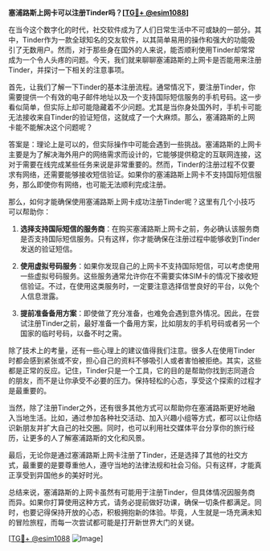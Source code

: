 **塞浦路斯上网卡可以注册Tinder吗？[[TG💪+ @esim1088](https://t.me/s/esim1088)]**

在当今这个数字化的时代，社交软件成为了人们日常生活中不可或缺的一部分。其中，Tinder作为一款全球知名的交友软件，以其简单易用的操作和强大的功能吸引了无数用户。然而，对于那些身在国外的人来说，能否顺利使用Tinder却常常成为一个令人头疼的问题。今天，我们就来聊聊塞浦路斯的上网卡是否能用来注册Tinder，并探讨一下相关的注意事项。

首先，让我们了解一下Tinder的基本注册流程。通常情况下，要注册Tinder，你需要提供一个有效的电子邮件地址以及一个支持国际短信服务的手机号码。这一步看似简单，但实际上却可能隐藏着不少问题。尤其是当你身处国外时，手机卡可能无法接收来自Tinder的验证短信，这就成了一个大麻烦。那么，塞浦路斯的上网卡能不能解决这个问题呢？

答案是：理论上是可以的，但实际操作中可能会遇到一些挑战。塞浦路斯的上网卡主要是为了解决海外用户的网络需求而设计的，它能够提供稳定的互联网连接，这对于需要在线完成某些任务来说是非常重要的。然而，Tinder的注册过程不仅要求有网络，还需要能够接收短信验证。如果你的塞浦路斯上网卡不支持国际短信服务，那么即使你有网络，也可能无法顺利完成注册。

那么，如何才能确保使用塞浦路斯上网卡成功注册Tinder呢？这里有几个小技巧可以帮助你：

1. **选择支持国际短信的服务商**：在购买塞浦路斯上网卡之前，务必确认该服务商是否支持国际短信服务。只有这样，你才能确保在注册过程中能够收到Tinder发送的验证短信。

2. **使用虚拟号码服务**：如果你发现自己的上网卡不支持国际短信，可以考虑使用一些虚拟号码服务。这些服务通常允许你在不需要实体SIM卡的情况下接收短信验证。不过，在使用这类服务时，一定要注意选择信誉良好的平台，以免个人信息泄露。

3. **提前准备备用方案**：即使做了充分准备，也难免会遇到意外情况。因此，在尝试注册Tinder之前，最好准备一个备用方案，比如朋友的手机号码或者另一个国家的临时号码，以备不时之需。

除了技术上的考量，还有一些心理上的建议值得我们注意。很多人在使用Tinder时都会感到紧张或不安，担心自己的资料不够吸引人或者害怕被拒绝。其实，这些都是正常的反应。记住，Tinder只是一个工具，它的目的是帮助你找到志同道合的朋友，而不是让你承受不必要的压力。保持轻松的心态，享受这个探索的过程才是最重要的。

当然，除了注册Tinder之外，还有很多其他方式可以帮助你在塞浦路斯更好地融入当地生活。比如，通过参加各种社交活动、加入兴趣小组等方式，都可以让你结识新朋友并扩大自己的社交圈。同时，也可以利用社交媒体平台分享你的旅行经历，让更多的人了解塞浦路斯的文化和风景。

最后，无论你是通过塞浦路斯上网卡注册了Tinder，还是选择了其他的社交方式，最重要的是要尊重他人，遵守当地的法律法规和社会习俗。只有这样，才能真正享受到异国他乡的美好时光。

总结来说，塞浦路斯的上网卡虽然有可能用于注册Tinder，但具体情况因服务商而异。如果你打算使用这种方式，请务必提前做好功课，确保一切条件都满足。同时，也要记得保持开放的心态，积极拥抱新的体验。毕竟，人生就是一场充满未知的冒险旅程，而每一次尝试都可能是打开新世界大门的关键。

[[TG💪+ @esim1088](https://t.me/s/esim1088) ![Image](https://i.postimg.cc/4NQfJmqS/Snipaste-2025-05-13-00-14-12.png)]